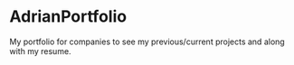 # AdrianPortfolio
My portfolio for companies to see my previous/current projects and along with my resume.